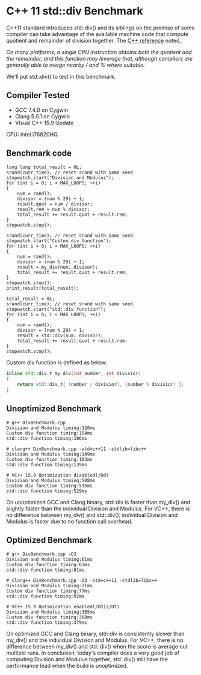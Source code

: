 # C++ 11 std::div Benchmark

C++11 standard introduces std::div() and its siblings on the premise of some compiler can take advantage of the available machine code that compute quotient and remainder of division together. The [C++ reference](https://en.cppreference.com/w/cpp/numeric/math/div) noted,

_On many platforms, a single CPU instruction obtains both the quotient and the remainder, and this function may leverage that, although compilers are generally able to merge nearby / and % where suitable._

We'll put std::div() to test in this benchmark.

## Compiler Tested

* GCC 7.4.0 on Cygwin
* Clang 5.0.1 on Cygwin
* Visual C++ 15.9 Update

CPU: Intel i76820HQ

## Benchmark code

```
long long total_result = 0L;
srand(curr_time); // reset srand with same seed
stopwatch.start("Division and Modulus");
for (int i = 0; i < MAX_LOOPS; ++i)
{
    num = rand();
    divisor = (num % 29) + 1;
    result.quot = num / divisor;
    result.rem = num % divisor;
    total_result += result.quot + result.rem;
}
stopwatch.stop();

srand(curr_time); // reset srand with same seed
stopwatch.start("Custom div function");
for (int i = 0; i < MAX_LOOPS; ++i)
{
    num = rand();
    divisor = (num % 29) + 1;
    result = my_div(num, divisor);
    total_result += result.quot + result.rem;
}
stopwatch.stop();
print_result(total_result);

total_result = 0L;
srand(curr_time); // reset srand with same seed
stopwatch.start("std::div function");
for (int i = 0; i < MAX_LOOPS; ++i)
{
    num = rand();
    divisor = (num % 29) + 1;
    result = std::div(num, divisor);
    total_result += result.quot + result.rem;
}
stopwatch.stop();

```

Custom div function is defined as below.

```Cpp
inline std::div_t my_div(int number, int divisior)
{
    return std::div_t{ (number / divisior), (number % divisior) };
}
```

## Unoptimized Benchmark

```
# g++ DivBenchmark.cpp 
Division and Modulus timing:120ms
Custom div function timing:154ms
std::div function timing:106ms

# clang++ DivBenchmark.cpp -std=c++11 -stdlib=libc++
Division and Modulus timing:149ms
Custom div function timing:183ms
std::div function timing:139ms

# VC++ 15.9 Optimization disabled(/Od)
Division and Modulus timing:508ms
Custom div function timing:535ms
std::div function timing:529ms
```

On unoptimized GCC and Clang binary, std::div is faster than my_div() and slightly faster than the individual Division and Modulus. For VC++, there is no difference between my_div() and std::div(); individual Division and Modulus is faster due to no function call overhead.

## Optimized Benchmark

```
# g++ DivBenchmark.cpp -O3
Division and Modulus timing:61ms
Custom div function timing:63ms
std::div function timing:81ms

# clang++ DivBenchmark.cpp -O3 -std=c++11 -stdlib=libc++
Division and Modulus timing:71ms
Custom div function timing:77ms
std::div function timing:92ms

# VC++ 15.9 Optimization enabled(/O2)(/Ot)
Division and Modulus timing:385ms
Custom div function timing:368ms
std::div function timing:379ms
```

On optimized GCC and Clang binary, std::div is consistently slower than my_div() and the individual Division and Modulus. For VC++, there is no difference between my_div() and std::div() when the score is average out multiple runs. In conclusion, today's compiler does a very good job of computing Division and Modulus together; std::div() still have the performance lead when the build is unoptimized.



